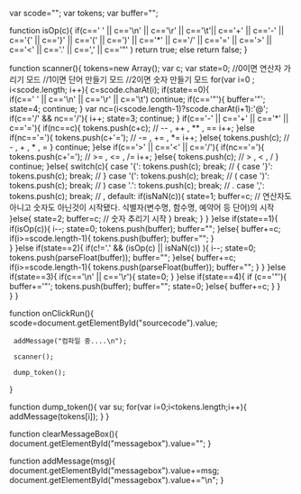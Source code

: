 var scode="";
var tokens;
var buffer="";

function isOp(c){
	if(c==' ' || c=='\n' || c=='\r' || c=='\t'|| 
				c=='+' || c=='-' || c=='{' || c=='}' || c=='(' || c==')' ||
				c=='*' || c=='/' || c=='=' || c=='>' || c=='<' ||
				c=='.' || c==',' || c=='"'
				)
		return true;
	else return false;
}

function scanner(){
	tokens=new Array();
  	var c;
	var state=0; //0이면 연산자 가리기 모드
                 //1이면 단어 만들기 모드
                 //2이면 숫자 만들기 모드
	for(var i=0 ; i<scode.length; i++){
		c=scode.charAt(i);
		if(state==0){		
         if(c==' ' || c=='\n' || c=='\r' || c=='\t') continue;
			if(c=='"'){
				buffer='"';
				state=4;
				continue;
			}
         var nc=(i<scode.length-1)?scode.charAt(i+1):'@';
			if(c=='/' && nc=='/'){
				i++;
				state=3;
				continue;
			}
			if(c=='-' || c=='+' || c=='*' || c=='='){
				if(nc==c){
					tokens.push(c+c); // -- , ++ , ** , ==
					i++;
				}else if(nc=='='){
					tokens.push(c+'='); // -= , += , *= 
					i++;
				}else{
					tokens.push(c); // - , + , * , =
				}
				continue;
			}else if(c=='>' || c=='<' || c=='/'){
				if(nc=='='){
					tokens.push(c+'='); // >= , <= , /=
					i++;
				}else{
					tokens.push(c); // > , < , /
				}
				continue;
			}else{
				switch(c){
                	case '{': tokens.push(c); break; // {
                	case '}': tokens.push(c); break; // }
                	case '(': tokens.push(c); break; // (
					case ')': tokens.push(c); break; // )
					case '.': tokens.push(c); break; // .
					case ',': tokens.push(c); break; // ,
                	default:
                	    if(isNaN(c)){
                	        state=1; buffer=c; // 연산자도 아니고 숫자도 아닌것이 시작됐다. 식별자(변수명, 함수명, 예약어 등 단어)의 시작
                    	}else{
                        	state=2; buffer=c; // 숫자 추리기 시작
                    	}
					break;
				}
			}
		}else if(state==1){
		    if(isOp(c)){
				i--;
				state=0;
				tokens.push(buffer);
				buffer="";
			}else{
				buffer+=c;				
				if(i>=scode.length-1){
					tokens.push(buffer);
					buffer="";
				}	
			}
		}else if(state==2){ 
			if(c!='.' && (isOp(c) || isNaN(c)) ){
				i--;
				state=0;
				tokens.push(parseFloat(buffer));
				buffer="";
			}else{
				buffer+=c;
				if(i>=scode.length-1){
					tokens.push(parseFloat(buffer));
					buffer="";
				}
			}
		}else if(state==3){
			if(c=='\n' || c=='\r'){
				state=0;
			}
		}else if(state==4){
			if (c=='"'){
				buffer+='"';
				tokens.push(buffer);
				buffer="";
				state=0;
			}else{
				buffer+=c;
			}
		}						
	}
}

function onClickRun(){
     scode=document.getElementById("sourcecode").value;

     addMessage("컴파일 중....\n");
     
     scanner();	
     
     dump_token();
     
}
  
function dump_token(){
    var su;
    for(var i=0;i<tokens.length;i++){
        addMessage(tokens[i]);
    }
}

function clearMessageBox(){
    document.getElementById("messagebox").value="";
}

function addMessage(msg){
    document.getElementById("messagebox").value+=msg;
    document.getElementById("messagebox").value+="\n";
}
